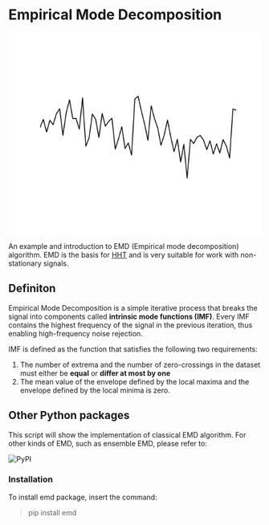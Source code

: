 # Empirical Mode Decomposition

<img src="https://github.com/nebojsa55/Empirical-Mode-Decomposition/blob/master/doc/emd_gif.gif" width="600" height="400"/>



An example and introduction to EMD (Empirical mode decomposition) algorithm. EMD is the basis for [HHT](https://en.wikipedia.org/wiki/Hilbert%E2%80%93Huang_transform) and is very suitable for work with non-stationary signals.

## Definiton

Empirical Mode Decomposition is a simple iterative process that breaks the signal into components called **intrinsic mode functions (IMF)**. Every IMF contains the highest frequency of the signal in the previous iteration, thus enabling high-frequency noise rejection. 

IMF is defined as the function that satisfies the following two requirements:

1. The number of extrema and the number of zero-crossings in the dataset must either be **equal** or **differ at most by one**
2. The mean value of the envelope defined by the local maxima and the envelope defined by the local minima is zero.

## Other Python packages

This script will show the implementation of classical EMD algorithm. For other kinds of EMD, such as ensemble EMD, please refer to:

![PyPI](https://img.shields.io/pypi/v/emd?color=red&label=emd)

### Installation

To install emd package, insert the command:
> pip install emd
